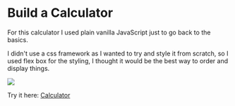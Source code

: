 # Build a Calculator

For this calculator I used plain vanilla JavaScript just to go back to the basics.

I didn't use a css framework as I wanted to try and style it from scratch, so I used flex box for the styling, I thought it would be the best way to order and display things.



<img src="http://i.imgur.com/Q0keBV5.png" class="fit image">



Try it here: [Calculator](https://codepen.io/richardssinclair/pen/yXaXMV)
